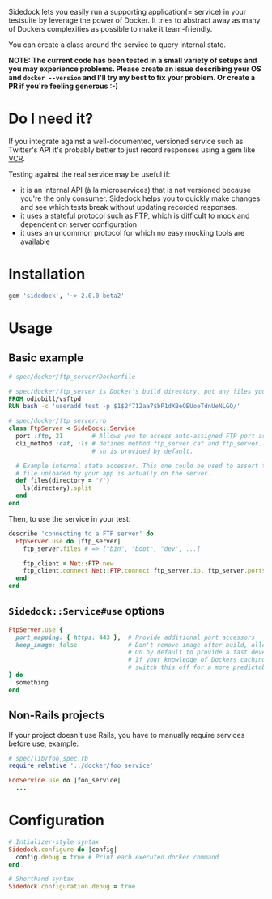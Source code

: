 Sidedock lets you easily run a supporting application(= service) in your testsuite by leverage the power of Docker. It tries to abstract away as many of Dockers complexities as possible to make it team-friendly.

You can create a class around the service to query internal state.

**NOTE: The current code has been tested in a small variety of setups and you may experience problems. Please create an issue describing your OS and `docker --version` and I'll try my best to fix your problem. Or create a PR if you're feeling generous :-)**

# Do I need it?
If you integrate against a well-documented, versioned service such as Twitter's API it's probably better to just record responses using a gem like [VCR](https://github.com/vcr/vcr).

Testing against the real service may be useful if:
- it is an internal API (à la microservices) that is not versioned because you're the only consumer. Sidedock helps you to quickly make changes and see which tests break without updating recorded responses.
- it uses a stateful protocol such as FTP, which is difficult to mock and dependent on server configuration
- it uses an uncommon protocol for which no easy mocking tools are available

# Installation
```ruby
gem 'sidedock', '~> 2.0.0-beta2'
```

# Usage
## Basic example
```dockerfile
# spec/docker/ftp_server/Dockerfile

# spec/docker/ftp_server is Docker's build directory, put any files you reference in the Dockerfile here
FROM odiobill/vsftpd
RUN bash -c 'useradd test -p $1$2f712aa7$bP1dXBeOEUoeTdnUeNLGQ/'
```

```ruby
# spec/docker/ftp_server.rb
class FtpServer < SideDock::Service
  port :ftp, 21        # Allows you to access auto-assigned FTP port as ftp_seerver.ports.ftp
  cli_method :cat, :ls # defines method ftp_server.cat and ftp_server.ls, wrapping arround the system commands.
                       # sh is provided by default.

  # Example internal state accessor. This one could be used to assert that a
  # file uploaded by your app is actually on the server.
  def files(directory = '/')
    ls(directory).split
  end
end
```

Then, to use the service in your test:
```ruby
describe 'connecting to a FTP server' do
  FtpServer.use do |ftp_server|
    ftp_server.files # => ["bin", "boot", "dev", ...]

    ftp_client = Net::FTP.new
    ftp_client.connect Net::FTP.connect ftp_server.ip, ftp_server.ports.ftp
  end
end
```

## `Sidedock::Service#use` options
```ruby
FtpServer.use {
  port_mapping: { https: 443 },  # Provide additional port accessors
  keep_image: false              # Don't remove image after build, allowing Docker to cache.
                                 # On by default to provide a fast development feedback cycle.
                                 # If your knowledge of Dockers caching mechanisms is limited,
                                 # switch this off for a more predictable experience
} do
  something
end
```

## Non-Rails projects
If your project doesn't use Rails, you have to manually require services before use, example:
```ruby
# spec/lib/foo_spec.rb
require_relative '../docker/foo_service'

FooService.use do |foo_service|
  ...
```

# Configuration
```ruby
# Intializer-style syntax
Sidedock.configure do |config|
  config.debug = true # Print each executed docker command
end

# Shorthand syntax
Sidedock.configuration.debug = true
```
